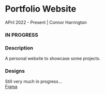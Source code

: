 # Portfolio Website
APril 2022 - Present | Connor Harrington

### IN PROGRESS

### Description
A personal website to showcase some projects.

### Designs
Still very much in progress...\
[Figma](https://www.figma.com/file/TEkJFeM7WVkO9plPq5hsHa/Portfolio-Website?node-id=2%3A11)
